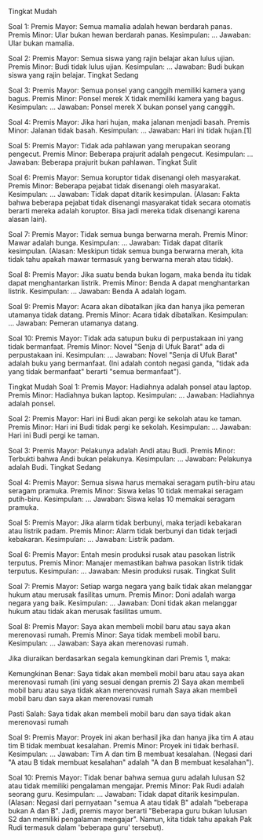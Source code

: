 Tingkat Mudah

Soal 1:
Premis Mayor: Semua mamalia adalah hewan berdarah panas.
Premis Minor: Ular bukan hewan berdarah panas.
Kesimpulan: ...
Jawaban: Ular bukan mamalia.

Soal 2:
Premis Mayor: Semua siswa yang rajin belajar akan lulus ujian.
Premis Minor: Budi tidak lulus ujian.
Kesimpulan: ...
Jawaban: Budi bukan siswa yang rajin belajar.
Tingkat Sedang

Soal 3:
Premis Mayor: Semua ponsel yang canggih memiliki kamera yang bagus.
Premis Minor: Ponsel merek X tidak memiliki kamera yang bagus.
Kesimpulan: ...
Jawaban: Ponsel merek X bukan ponsel yang canggih.

Soal 4:
Premis Mayor: Jika hari hujan, maka jalanan menjadi basah.
Premis Minor: Jalanan tidak basah.
Kesimpulan: ...
Jawaban: Hari ini tidak hujan.[1]

Soal 5:
Premis Mayor: Tidak ada pahlawan yang merupakan seorang pengecut.
Premis Minor: Beberapa prajurit adalah pengecut.
Kesimpulan: ...
Jawaban: Beberapa prajurit bukan pahlawan.
Tingkat Sulit

Soal 6:
Premis Mayor: Semua koruptor tidak disenangi oleh masyarakat.
Premis Minor: Beberapa pejabat tidak disenangi oleh masyarakat.
Kesimpulan: ...
Jawaban: Tidak dapat ditarik kesimpulan. (Alasan: Fakta bahwa beberapa pejabat tidak disenangi masyarakat tidak secara otomatis berarti mereka adalah koruptor. Bisa jadi mereka tidak disenangi karena alasan lain).

Soal 7:
Premis Mayor: Tidak semua bunga berwarna merah.
Premis Minor: Mawar adalah bunga.
Kesimpulan: ...
Jawaban: Tidak dapat ditarik kesimpulan. (Alasan: Meskipun tidak semua bunga berwarna merah, kita tidak tahu apakah mawar termasuk yang berwarna merah atau tidak).

Soal 8:
Premis Mayor: Jika suatu benda bukan logam, maka benda itu tidak dapat menghantarkan listrik.
Premis Minor: Benda A dapat menghantarkan listrik.
Kesimpulan: ...
Jawaban: Benda A adalah logam.

Soal 9:
Premis Mayor: Acara akan dibatalkan jika dan hanya jika pemeran utamanya tidak datang.
Premis Minor: Acara tidak dibatalkan.
Kesimpulan: ...
Jawaban: Pemeran utamanya datang.

Soal 10:
Premis Mayor: Tidak ada satupun buku di perpustakaan ini yang tidak bermanfaat.
Premis Minor: Novel "Senja di Ufuk Barat" ada di perpustakaan ini.
Kesimpulan: ...
Jawaban: Novel "Senja di Ufuk Barat" adalah buku yang bermanfaat. (Ini adalah contoh negasi ganda, "tidak ada yang tidak bermanfaat" berarti "semua bermanfaat").

Tingkat Mudah
Soal 1:
Premis Mayor: Hadiahnya adalah ponsel atau laptop.
Premis Minor: Hadiahnya bukan laptop.
Kesimpulan: ...
Jawaban: Hadiahnya adalah ponsel.

Soal 2:
Premis Mayor: Hari ini Budi akan pergi ke sekolah atau ke taman.
Premis Minor: Hari ini Budi tidak pergi ke sekolah.
Kesimpulan: ...
Jawaban: Hari ini Budi pergi ke taman.

Soal 3:
Premis Mayor: Pelakunya adalah Andi atau Budi.
Premis Minor: Terbukti bahwa Andi bukan pelakunya.
Kesimpulan: ...
Jawaban: Pelakunya adalah Budi.
Tingkat Sedang

Soal 4:
Premis Mayor: Semua siswa harus memakai seragam putih-biru atau seragam pramuka.
Premis Minor: Siswa kelas 10 tidak memakai seragam putih-biru.
Kesimpulan: ...
Jawaban: Siswa kelas 10 memakai seragam pramuka.

Soal 5:
Premis Mayor: Jika alarm tidak berbunyi, maka terjadi kebakaran atau listrik padam.
Premis Minor: Alarm tidak berbunyi dan tidak terjadi kebakaran.
Kesimpulan: ...
Jawaban: Listrik padam.

Soal 6:
Premis Mayor: Entah mesin produksi rusak atau pasokan listrik terputus.
Premis Minor: Manajer memastikan bahwa pasokan listrik tidak terputus.
Kesimpulan: ...
Jawaban: Mesin produksi rusak.
Tingkat Sulit

Soal 7:
Premis Mayor: Setiap warga negara yang baik tidak akan melanggar hukum atau merusak fasilitas umum.
Premis Minor: Doni adalah warga negara yang baik.
Kesimpulan: ...
Jawaban: Doni tidak akan melanggar hukum atau tidak akan merusak fasilitas umum.

Soal 8:
Premis Mayor: Saya akan membeli mobil baru atau saya akan merenovasi rumah.
Premis Minor: Saya tidak membeli mobil baru.
Kesimpulan: ...
Jawaban: Saya akan merenovasi rumah.

Jika diuraikan berdasarkan segala kemungkinan dari Premis 1, maka:

Kemungkinan Benar:
Saya tidak akan membeli mobil baru atau saya akan merenovasi rumah (ini yang sesuai dengan premis 2)
Saya akan membeli mobil baru atau saya tidak akan merenovasi rumah
Saya akan membeli mobil baru dan saya akan merenovasi rumah

Pasti Salah:
Saya tidak akan membeli mobil baru dan saya tidak akan merenovasi rumah

Soal 9:
Premis Mayor: Proyek ini akan berhasil jika dan hanya jika tim A atau tim B tidak membuat kesalahan.
Premis Minor: Proyek ini tidak berhasil.
Kesimpulan: ...
Jawaban: Tim A dan tim B membuat kesalahan. (Negasi dari "A atau B tidak membuat kesalahan" adalah "A dan B membuat kesalahan").

Soal 10:
Premis Mayor: Tidak benar bahwa semua guru adalah lulusan S2 atau tidak memiliki pengalaman mengajar.
Premis Minor: Pak Rudi adalah seorang guru.
Kesimpulan: ...
Jawaban: Tidak dapat ditarik kesimpulan. (Alasan: Negasi dari pernyataan "semua A atau tidak B" adalah "beberapa bukan A dan B". Jadi, premis mayor berarti "Beberapa guru bukan lulusan S2 dan memiliki pengalaman mengajar". Namun, kita tidak tahu apakah Pak Rudi termasuk dalam 'beberapa guru' tersebut).